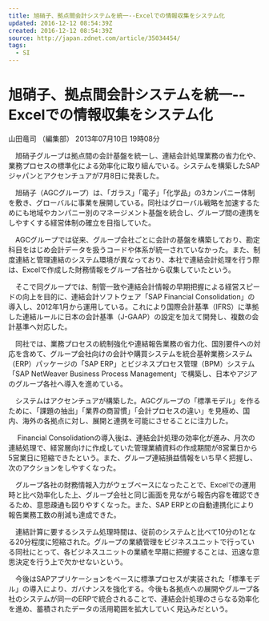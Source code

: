 ```yaml
---
title: 旭硝子、拠点間会計システムを統一--Excelでの情報収集をシステム化
updated: 2016-12-12 08:54:39Z
created: 2016-12-12 08:54:39Z
source: http://japan.zdnet.com/article/35034454/
tags:
  - SI
---
```


# 旭硝子、拠点間会計システムを統一--Excelでの情報収集をシステム化

山田竜司 （編集部） 2013年07月10日 19時08分

　旭硝子グループは拠点間の会計基盤を統一し、連結会計処理業務の省力化や、業務プロセスの標準化による効率化に取り組んでいる。システムを構築したSAPジャパンとアクセンチュアが7月8日に発表した。

　旭硝子（AGCグループ）は、「ガラス」「電子」「化学品」の3カンパニー体制を敷き、グローバルに事業を展開している。同社はグローバル戦略を加速するためにも地域やカンパニー別のマネージメント基盤を統合し、グループ間の連携をしやすくする経営体制の確立を目指していた。

　AGCグループでは従来、グループ会社ごとに会計の基盤を構築しており、勘定科目をはじめ会計データを扱うコードや体系が統一されていなかった。また、制度連結と管理連結のシステム環境が異なっており、本社で連結会計処理を行う際は、Excelで作成した財務情報をグループ各社から収集していたという。

　そこで同グループでは、制管一致や連結会計情報の早期把握による経営スピードの向上を目的に、連結会計ソフトウェア「SAP Financial Consolidation」の導入し、2012年1月から運用している。これにより国際会計基準（IFRS）に準拠した連結ルールに日本の会計基準（J-GAAP）の設定を加えて開発し、複数の会計基準へ対応した。

　同社では、業務プロセスの統制強化や連結報告業務の省力化、国別要件への対応を含めて、グループ会社向けの会計や購買システムを統合基幹業務システム（ERP）パッケージの「SAP ERP」とビジネスプロセス管理（BPM）システム「SAP NetWeaver Business Process Management」で構築し、日本やアジアのグループ各社へ導入を進めている。

　システムはアクセンチュアが構築した。AGCグループの「標準モデル」を作るために、「課題の抽出」「業界の商習慣」「会計プロセスの違い」を見極め、国内、海外の各拠点に対し、展開と連携を可能にさせることに注力した。

　 Financial Consolidationの導入後は、連結会計処理の効率化が進み、月次の連結処理で、経営層向けに作成していた管理業績資料の作成期間が8営業日から5営業日に短縮できたという。また、グループ連結損益情報をいち早く把握し、次のアクションをしやすくなった。

　グループ各社の財務情報入力がウェブベースになったことで、Excelでの運用時と比べ効率化した上、グループ会社と同じ画面を見ながら報告内容を確認できるため、意思疎通も図りやすくなった。また、SAP ERPとの自動連携化により報告業務工数の削減も達成できた。

　連結計算に要するシステム処理時間は、従前のシステムと比べて10分の1となる20分程度に短縮された。グループの業績管理をビジネスユニットで行っている同社にとって、各ビジネスユニットの業績を早期に把握することは、迅速な意思決定を行う上で欠かせないという。

　今後はSAPアプリケーションをベースに標準プロセスが実装された「標準モデル」の導入により、ガバナンスを強化する。今後も各拠点への展開やグループ各社のシステムが同一のERPで統合されることで、連結会計処理のさらなる効率化を進め、蓄積されたデータの活用範囲を拡大していく見込みだという。
